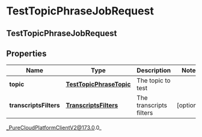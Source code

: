 # TestTopicPhraseJobRequest

## TestTopicPhraseJobRequest

## Properties

|Name | Type | Description | Notes|
|------------ | ------------- | ------------- | -------------|
| **topic** | [**TestTopicPhraseTopic**](TestTopicPhraseTopic) | The topic to test | |
| **transcriptsFilters** | [**TranscriptsFilters**](TranscriptsFilters) | The transcripts filters | [optional] |



_PureCloudPlatformClientV2@173.0.0_
